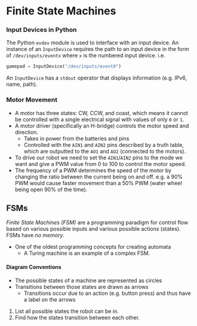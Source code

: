 # Finite State Machines

### Input Devices in Python

The Python `evdev` module is used to interface with an input device.
An instance of an `InputDevice` requires the path to an input device in the form of
`/dev/inputs/eventx` where `x` is the numbered input device. i.e.

```py
gamepad = InputDevice("/dev/inputs/event0")
```

An `InputDevice` has a `stdout` operator that displays information (e.g. IPv6, name, path).

### Motor Movement

- A motor has three states: CW, CCW, and coast, which means it cannot be controlled with a single electrical signal with values of only `0` or `1`.
- A motor driver (specifically an H-bridge) controls the motor speed and direction.
  - Takes in power from the batteries and pins
  - Controlled with the `AIN1` and `AIN2` pins described by a truth table,
    which are outputted to the `AO1` and `AO2` (connected to the motors).
- To drive our robot we need to set the `AIN1`/`AIN2` pins to the mode we want
  and give a PWM value from 0 to 100 to control the motor speed.
- The frequency of a PWM determines the speed of the motor by changing the ratio between the current being on and off.
  e.g. a 90% PWM would cause faster movement than a 50% PWM (water wheel being open 90% of the time).

## FSMs

<i>Finite State Machines (FSM)</i> are a programming paradigm for control flow based on various possible inputs and various possible actions (states).
FSMs have <i>no memory</i>.

- One of the oldest programming concepts for creating automata
  - A Turing machine is an example of a complex FSM.

#### Diagram Conventions

- The possible states of a machine are represented as circles
- Transitions between those states are drawn as arrows
  - Transitions occur due to an action (e.g. button press) and thus have a label on the arrows

1. List all possible states the robot can be in.
2. Find how the states transition between each other.
